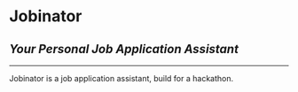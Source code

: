 # Jobinator
## *Your Personal Job Application Assistant*
---

Jobinator is a job application assistant, build for a hackathon.

